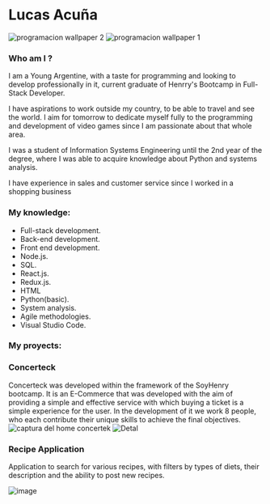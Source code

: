 # Lucas Acuña

<!--
**ToaLukas01/ToaLukas01** is a ✨ _special_ ✨ repository because its `README.md` (this file) appears on your GitHub profile.

Here are some ideas to get you started:

- 🔭 I’m currently working on ...
- 🌱 I’m currently learning ...
- 👯 I’m looking to collaborate on ...
- 🤔 I’m looking for help with ...
- 💬 Ask me about ...
- 📫 How to reach me: ...
- 😄 Pronouns: ...
- ⚡ Fun fact: ...
-->

![programacion wallpaper 2](https://user-images.githubusercontent.com/98349145/179815621-bdc75193-a2a0-4b66-aeaa-1c73d09fae34.jpg)
![programacion wallpaper 1](https://user-images.githubusercontent.com/98349145/179821229-e607ed76-94a7-41ed-86bd-99416229f534.jpg)



### Who am I ?
I am a Young Argentine, with a taste for programming and looking to develop professionally in it, current graduate of Henrry's Bootcamp in Full-Stack Developer.

I have aspirations to work outside my country, to be able to travel and see the world.
I aim for tomorrow to dedicate myself fully to the programming and development of video games since I am passionate about that whole area.

I was a student of Information Systems Engineering until the 2nd year of the degree, where I was able to acquire knowledge about Python and systems analysis.

I have experience in sales and customer service since I worked in a shopping business

### My knowledge:
- Full-stack development. 
- Back-end development.
- Front end development.
- Node.js.
- SQL.
- React.js.
- Redux.js.
- HTML
- Python(basic).
- System analysis.
- Agile methodologies.
- Visual Studio Code.

### My proyects:

### Concerteck

Concerteck was developed within the framework of the SoyHenry bootcamp. It is an E-Commerce that was developed with the aim of providing a simple and effective service with which buying a ticket is a simple experience for the user. In the development of it we work 8 people, who each contribute their unique skills to achieve the final objectives.
![captura del home concertek](https://user-images.githubusercontent.com/98349145/179823206-c5a2dcbb-a9a9-4fa9-aa12-10841190f05b.png)
![Detal](https://user-images.githubusercontent.com/98349145/179823234-a7275bba-bdec-495f-894b-d67aedacea92.png)

### Recipe Application
Application to search for various recipes, with filters by types of diets, their description and the ability to post new recipes.

![image](https://user-images.githubusercontent.com/98349145/179825274-25110bf4-9d54-4667-ade9-1958a76f7a76.png)



